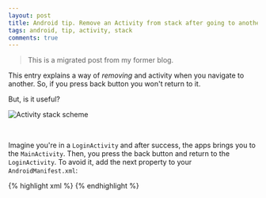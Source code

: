 ```yaml
---
layout: post
title: Android tip. Remove an Activity from stack after going to another
tags: android, tip, activity, stack
comments: true
---
```


> This is a migrated post from my former blog.

This entry explains a way of *removing* and activity when you navigate to another. So, if you press back button you won't return to it.

But, is it useful?

![Activity stack scheme]({{site.url}}/img/activity-stack.png)

<!--break-->

&nbsp;

Imagine you're in a `LoginActivity` and after success, the apps brings you to the `MainActivity`. Then, you press the back button and return to the `LoginActivity`. To avoid it, add the next property to your `AndroidManifest.xml`:

{% highlight xml %}
<activity
    android:name="com.example.LoginActivity"
    android:label="@string/app_name"
    android:noHistory="true">
{% endhighlight %}
